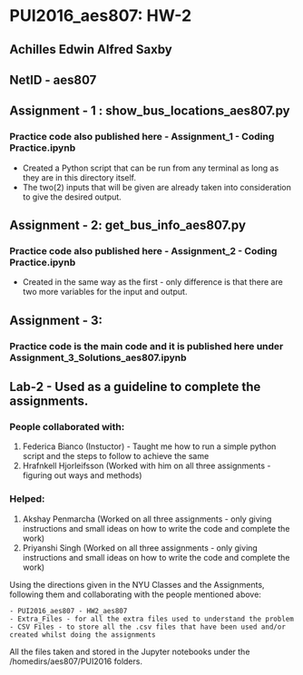 # PUI2016_aes807: HW-2

## Achilles Edwin Alfred Saxby
## NetID - aes807

## Assignment - 1 : show_bus_locations_aes807.py
### Practice code also published here - Assignment_1 - Coding Practice.ipynb

- Created a Python script that can be run from any terminal as long as they are in this directory itself.
- The two(2) inputs that will be given are already taken into consideration to give the desired output.

## Assignment - 2: get_bus_info_aes807.py
### Practice code also published here - Assignment_2 - Coding Practice.ipynb

- Created in the same way as the first - only difference is that there are two more variables for the input and output.

## Assignment - 3:
### Practice code is the main code and it is published here under Assignment_3_Solutions_aes807.ipynb

## Lab-2 - Used as a guideline to complete the assignments.

### People collaborated with:

1. Federica Bianco (Instuctor) - Taught me how to run a simple python script and the steps to follow to achieve the same
2. Hrafnkell Hjorleifsson (Worked with him on all three assignments - figuring out ways and methods)

### Helped:

1. Akshay Penmarcha (Worked on all three assignments - only giving instructions and small ideas on how to write the code and complete the work)
2. Priyanshi Singh (Worked on all three assignments - only giving instructions and small ideas on how to write the code and complete the work)

Using the directions given in the NYU Classes and the Assignments, following them and collaborating with the people mentioned above:

    - PUI2016_aes807 - HW2_aes807
    - Extra_Files - for all the extra files used to understand the problem
    - CSV Files - to store all the .csv files that have been used and/or created whilst doing the assignments

All the files taken and stored in the Jupyter notebooks under the /homedirs/aes807/PUI2016 folders.
